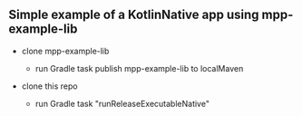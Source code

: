 ## Simple example of a KotlinNative app using mpp-example-lib
 * clone mpp-example-lib
   * run Gradle task publish mpp-example-lib to localMaven
 

* clone this repo
   * run Gradle task "runReleaseExecutableNative"

